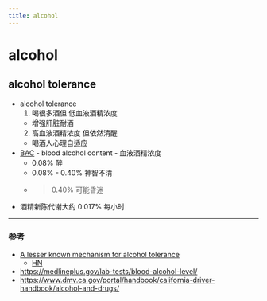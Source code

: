 ```yaml
---
title: alcohol
---
```


# alcohol

## alcohol tolerance

- alcohol tolerance
  1. 喝很多酒但 低血液酒精浓度
    - 增强肝脏耐酒
  2. 高血液酒精浓度 但依然清醒
    - 喝酒人心理自适应
- [BAC] - blood alcohol content - 血液酒精浓度
  - 0.08% 醉
  - 0.08% - 0.40% 神智不清
  - > 0.40% 可能昏迷
- 酒精新陈代谢大约 0.017% 每小时

[BAC]: https://en.wikipedia.org/wiki/Blood_alcohol_content

---

### 参考
- [A lesser known mechanism for alcohol tolerance](https://trevorklee.com/a-lesser-known-mechanism-for-alcohol-tolerance/)
  - [HN](https://news.ycombinator.com/item?id=28788715)
- https://medlineplus.gov/lab-tests/blood-alcohol-level/
- https://www.dmv.ca.gov/portal/handbook/california-driver-handbook/alcohol-and-drugs/
